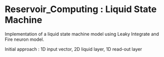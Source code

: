 # Reservoir_Computing : Liquid State Machine

Implementation of a liquid state machine model using Leaky Integrate and Fire neuron model.


Initial approach : 1D input vector, 2D liquid layer, 1D read-out layer
